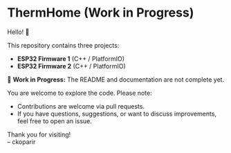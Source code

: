 # ThermHome (Work in Progress)

Hello! 👋

This repository contains three projects:

- **ESP32 Firmware 1** (C++ / PlatformIO)
- **ESP32 Firmware 2** (C++ / PlatformIO)

🚧 **Work in Progress:** The README and documentation are not complete yet.

You are welcome to explore the code. Please note:

- Contributions are welcome via pull requests.
- If you have questions, suggestions, or want to discuss improvements, feel free to open an issue.

Thank you for visiting!  
– ckoparir
